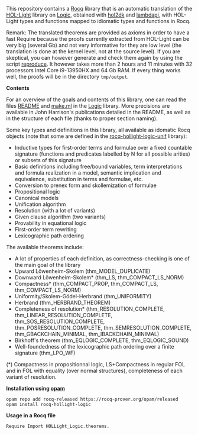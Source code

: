 This repository contains a [Rocq](https://coq.inria.fr/) library that is an automatic translation of the [HOL-Light](https://github.com/jrh13/hol-light) library on [Logic](https://github.com/jrh13/hol-light/blob/master/Logic), obtained with [hol2dk](https://github.com/Deducteam/hol2dk) and [lambdapi](https://github.com/Deducteam/lambdapi), with HOL-Light types and functions mapped to idiomatic types and functions in Rocq.

Remark: The translated theorems are provided as axioms in order to have a fast Require because the proofs currently extracted from HOL-Light can be very big (several Gb) and not very informative for they are low level (the translation is done at the kernel level, not at the source level). If you are skeptical, you can however generate and check them again by using the script [reproduce](https://github.com/Deducteam/rocq-hollight-logic/blob/main/reproduce). It however takes more than 2 hours and 11 minutes with 32 processors Intel Core i9-13950HX and 64 Gb RAM. If every thing works well, the proofs will be in the directory `tmp/output`.

**Contents**

For an overview of the goals and contents of this library, one can read the files [README](https://github.com/jrh13/hol-light/blob/master/Logic/README) and [make.ml](https://github.com/jrh13/hol-light/blob/master/Logic/make.ml) in the [Logic](https://github.com/jrh13/hol-light/blob/master/Logic) library. More precisions are available in John Harrison's publications detailed in the README, as well as in the structure of each file (thanks to proper section naming).

Some key types and definitions in this library, all available as idomatic Rocq objects (note that some are defined in the [rocq-hollight-logic-unif](https://github.com/Deducteam/rocq-hollight-logic-unif) library):
- Inductive types for first-order terms and formulae over a fixed countable signature (functions and predicates labelled by N for all possible arities) or subsets of this signature
- Basic definitions including free/bound variables, term interpretations and formula realization in a model, semantic implication and equivalence, substitution in terms and formulae, etc.
- Conversion to prenex form and skollemization of formulae
- Propositional logic
- Canonical models
- Unification algorithm
- Resolution (with a lot of variants)
- Given clause algorithm (two variants)
- Provability in equational logic
- First-order term rewriting
- Lexicographic path ordering

The available theorems include:
- A lot of properties of each definition, as correctness-checking is one of the main goal of the library
- Upward Löwenheim-Skolem (thm_MODEL_DUPLICATE)
- Downward Löwenheim-Skolem* (thm_LS, thm_COMPACT_LS_NORM)
- Compactness* (thm_COMPACT_PROP, thm_COMPACT_LS, thm_COMPACT_LS_NORM)
- Uniformity/Skolem-Gödel-Herbrand (thm_UNIFORMITY)
- Herbrand (thm_HERBRAND_THEOREM)
- Completeness of resolution* (thm_RESOLUTION_COMPLETE, thm_LINEAR_RESOLUTION_COMPLETE, thm_SOS_RESOLUTION_COMPLETE, thm_POSRESOLUTION_COMPLETE, thm_SEMRESOLUTION_COMPLETE, thm_GBACKCHAIN_MINIMAL, thm_IBACKCHAIN_MINIMAL)
- Birkhoff's theorem (thm_EQLOGIC_COMPLETE, thm_EQLOGIC_SOUND)
- Well-foundedness of the lexicographic path ordering over a finite signature (thm_LPO_WF)

(*) Compactness in propositionnal logic, LS+Compactness in regular FOL and in FOL with equality (over normal structures), completeness of each variant of resolution.


**Installation using [opam](https://opam.ocaml.org/)**

```
opam repo add rocq-released https://rocq-prover.org/opam/released
opam install rocq-hollight-logic
```

**Usage in a Rocq file**

```
Require Import HOLLight_Logic.theorems.
```
